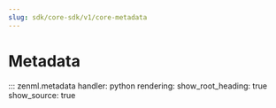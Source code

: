 ```yaml
---
slug: sdk/core-sdk/v1/core-metadata
---
```


# Metadata

::: zenml.metadata
    handler: python
    rendering:
      show_root_heading: true
      show_source: true
